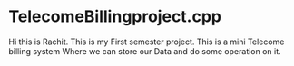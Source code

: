 # TelecomeBillingproject.cpp
Hi this is Rachit.
This is my First semester project. This is a mini Telecome billing system Where we can store our Data and do some operation on it.
